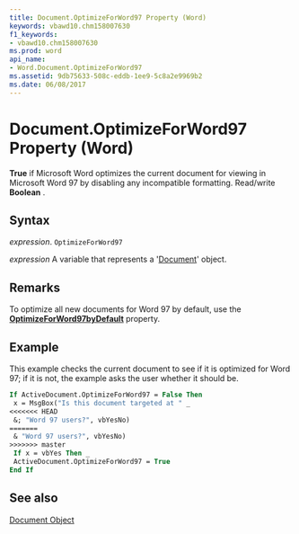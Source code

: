 ```yaml
---
title: Document.OptimizeForWord97 Property (Word)
keywords: vbawd10.chm158007630
f1_keywords:
- vbawd10.chm158007630
ms.prod: word
api_name:
- Word.Document.OptimizeForWord97
ms.assetid: 9db75633-508c-eddb-1ee9-5c8a2e9969b2
ms.date: 06/08/2017
---
```



# Document.OptimizeForWord97 Property (Word)

 **True** if Microsoft Word optimizes the current document for viewing in Microsoft Word 97 by disabling any incompatible formatting. Read/write **Boolean** .


## Syntax

 _expression_. `OptimizeForWord97`

 _expression_ A variable that represents a '[Document](Word.Document.md)' object.


## Remarks

To optimize all new documents for Word 97 by default, use the  **[OptimizeForWord97byDefault](Word.Options.OptimizeForWord97byDefault.md)** property.


## Example

This example checks the current document to see if it is optimized for Word 97; if it is not, the example asks the user whether it should be.


```vb
If ActiveDocument.OptimizeForWord97 = False Then 
 x = MsgBox("Is this document targeted at " _ 
<<<<<<< HEAD
 &; "Word 97 users?", vbYesNo) 
=======
 & "Word 97 users?", vbYesNo) 
>>>>>>> master
 If x = vbYes Then _ 
 ActiveDocument.OptimizeForWord97 = True 
End If
```


## See also


[Document Object](Word.Document.md)

